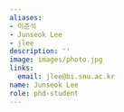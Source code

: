 ```yaml
---
aliases:
- 이준석
- Junseok Lee
- jlee
description: ''
image: images/photo.jpg
links:
  email: jlee@bi.snu.ac.kr
name: Junseok Lee
role: phd-student
---
```


